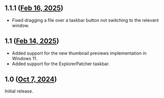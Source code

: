 ## 1.1.1 ([Feb 16, 2025](https://github.com/ramensoftware/windhawk-mods/blob/dbf9a89f5f25ce77821c143ba1caaa55c0c3a9c9/mods/taskbar-thumbnails.wh.cpp))

* Fixed dragging a file over a taskbar button not switching to the relevant window.

## 1.1 ([Feb 14, 2025](https://github.com/ramensoftware/windhawk-mods/blob/104de03d346d042e329665b5c522197d2b4bb7af/mods/taskbar-thumbnails.wh.cpp))

* Added support for the new thumbnail previews implementation in Windows 11.
* Added support for the ExplorerPatcher taskbar.

## 1.0 ([Oct 7, 2024](https://github.com/ramensoftware/windhawk-mods/blob/bf56fb745178ebecf2476f56ab57e0ab98c034f4/mods/taskbar-thumbnails.wh.cpp))

Initial release.
